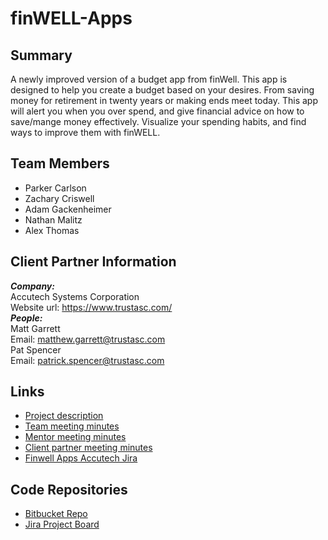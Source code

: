 # finWELL-Apps
## Summary
A newly improved version of a budget app from finWell. This app is designed to help you create a budget based on your desires. From saving money for retirement in twenty years or making ends meet today. This app will alert you when you over spend, and give financial advice on how to save/mange money effectively. Visualize your spending habits, and find ways to improve them with finWELL.
## Team Members
- Parker Carlson
- Zachary Criswell
- Adam Gackenheimer
- Nathan Malitz
- Alex Thomas
## Client Partner Information
***Company:***<br>
Accutech Systems Corporation<br>
Website url: https://www.trustasc.com/<br>
***People:***<br>
Matt Garrett <br>
Email: matthew.garrett@trustasc.com<br>
Pat Spencer<br>
Email: patrick.spencer@trustasc.com<br>
## Links
- [Project description](https://github.com/nmalitz/finWell-Apps/blob/master/ProjectDescription.md)
- [Team meeting minutes](https://github.com/nmalitz/finWell-Apps/blob/meetingminutes/team)
- [Mentor meeting minutes](https://github.com/nmalitz/finwell-Apps/blob/meetingminutes/mentor)
- [Client partner meeting minutes](https://github.com/nmalitz/finWELL-Apps/blob/meetingminutes/clientpartner)
- [Finwell Apps Accutech Jira](https://accutechdev.atlassian.net/jira/software/projects/FA/boards/47)
## Code Repositories
- [Bitbucket Repo](https://bitbucket.org/accutechdev/bsu.finwellapps/commits/tag/v2.0.0)
- [Jira Project Board](https://accutechdev.atlassian.net/jira/software/projects/BSUFA/boards/47)

